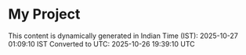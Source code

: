 # My Project

This content is dynamically generated in Indian Time (IST): 2025-10-27 01:09:10 IST
Converted to UTC: 2025-10-26 19:39:10 UTC
